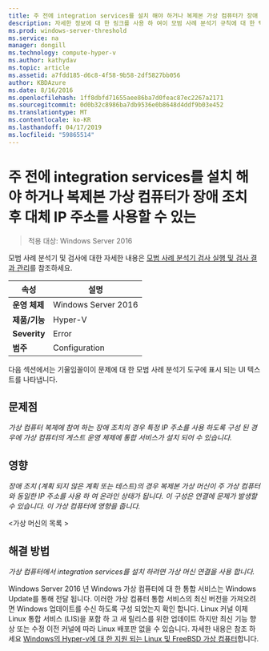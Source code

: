 ```yaml
---
title: 주 전에 integration services를 설치 해야 하거나 복제본 가상 컴퓨터가 장애 조치 후 대체 IP 주소를 사용할 수 있는
description: 자세한 정보에 대 한 링크를 사용 하 여이 모범 사례 분석기 규칙에 대 한 텍스트의 온라인 버전입니다.
ms.prod: windows-server-threshold
ms.service: na
manager: dongill
ms.technology: compute-hyper-v
ms.author: kathydav
ms.topic: article
ms.assetid: a7fdd185-d6c8-4f58-9b58-2df5827bb056
author: KBDAzure
ms.date: 8/16/2016
ms.openlocfilehash: 1ff8dbfd71655aee86ba7d0feac87ec2267a2171
ms.sourcegitcommit: 0d0b32c8986ba7db9536e0b8648d4ddf9b03e452
ms.translationtype: MT
ms.contentlocale: ko-KR
ms.lasthandoff: 04/17/2019
ms.locfileid: "59865514"
---
```

# <a name="integration-services-must-be-installed-before-primary-or-replica-virtual-machines-can-use-an-alternate-ip-address-after-a-failover"></a>주 전에 integration services를 설치 해야 하거나 복제본 가상 컴퓨터가 장애 조치 후 대체 IP 주소를 사용할 수 있는

>적용 대상: Windows Server 2016

모범 사례 분석기 및 검사에 대한 자세한 내용은 [모범 사례 분석기 검사 실행 및 검사 결과 관리](https://go.microsoft.com/fwlink/p/?LinkID=223177)를 참조하세요.  
  
|속성|설명|  
|-|-|  
|**운영 체제**|Windows Server 2016|  
|**제품/기능**|Hyper-V|  
|**Severity**|Error|  
|**범주**|Configuration|  
  
다음 섹션에서는 기울임꼴이이 문제에 대 한 모범 사례 분석기 도구에 표시 되는 UI 텍스트를 나타냅니다.  
  
## <a name="issue"></a>문제점  
*가상 컴퓨터 복제에 참여 하는 장애 조치의 경우 특정 IP 주소를 사용 하도록 구성 된 경우에 가상 컴퓨터의 게스트 운영 체제에 통합 서비스가 설치 되어 수 있습니다.*  
  
## <a name="impact"></a>영향  
*장애 조치 (계획 되지 않은 계획 또는 테스트)의 경우 복제본 가상 머신이 주 가상 컴퓨터와 동일한 IP 주소를 사용 하 여 온라인 상태가 됩니다. 이 구성은 연결에 문제가 발생할 수 있습니다. 이 가상 컴퓨터에 영향을 줍니다.*  
  
\<가상 머신의 목록 >  
  
## <a name="resolution"></a>해결 방법  
*가상 컴퓨터에서 integration services를 설치 하려면 가상 머신 연결을 사용 합니다.*  
  
Windows Server 2016 년 Windows 가상 컴퓨터에 대 한 통합 서비스는 Windows Update를 통해 전달 됩니다. 이러한 가상 컴퓨터 통합 서비스의 최신 버전을 가져오려면 Windows 업데이트를 수신 하도록 구성 되었는지 확인 합니다. Linux 커널 이제 Linux 통합 서비스 (LIS)을 포함 하 고 새 릴리스를 위한 업데이트 하지만 최신 기능 향상 또는 수정 이전 커널에 따라 Linux 배포판 없을 수 있습니다. 자세한 내용은 참조 하세요 [Windows의 Hyper-v에 대 한 지원 되는 Linux 및 FreeBSD 가상 컴퓨터](../Supported-Linux-and-FreeBSD-virtual-machines-for-Hyper-V-on-Windows.md)합니다.


